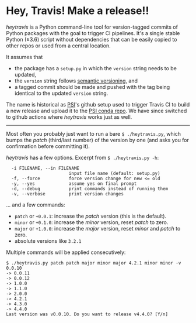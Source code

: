 # Hey, Travis! Make a release!!

*heytravis* is a Python command-line tool for version-tagged commits of Python packages with the goal to trigger CI pipelines. It's a single stable Python (≥3.6) script without dependencies that can be easily copied to other repos or used from a central location.

It assumes that 
- the package has a `setup.py` in which the `version` string needs to be updated,
- the `version` string follows [semantic versioning](https://semver.org/), and
- a tagged commit should be made and pushed with the tag being identical to the updated `version` string.

The name is historical as [PSI](https://github.com/paulscherrerinstitute)'s github setup used to trigger Travis CI to build a new release and upload it to the [PSI conda repo](https://anaconda.org/paulscherrerinstitute). We have since switched to github actions where *heytravis* works just as well.

---

Most often you probably just want to run a bare `$ ./heytravis.py`, which bumps the *patch* (third/last number) of the version by one (and asks you for confirmation before committing it).

*heytravis* has a few options. Excerpt from `$ ./heytravis.py -h`:
```
  -i FILENAME, --in FILENAME
                        input file name (default: setup.py)
  -f, --force           force version change for new <= old
  -y, --yes             assume yes on final prompt
  -d, --debug           print commands instead of running them
  -v, --verbose         print version changes
```

... and a few commands:

- `patch` or `+0.0.1`: increase the *patch* version (this is the default).
- `minor` or `+0.1.0`: increase the *minor* version, reset *patch* to zero.
- `major` or `+1.0.0`: increase the *major* version, reset *minor* and *patch* to zero.
- absolute versions like `3.2.1`

Multiple commands will be applied consecutively:
```
$ ./heytravis.py patch patch major minor major 4.2.1 minor minor -v
0.0.10
-> 0.0.11
-> 0.0.12
-> 1.0.0
-> 1.1.0
-> 2.0.0
-> 4.2.1
-> 4.3.0
-> 4.4.0
Last version was v0.0.10. Do you want to release v4.4.0? [Y/n]
```
